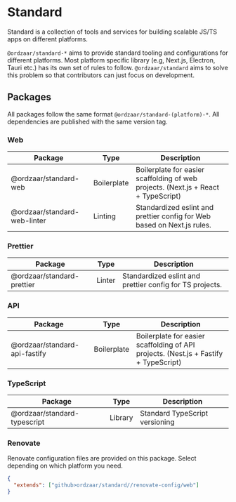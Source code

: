 # Standard

Standard is a collection of tools and services for building scalable JS/TS apps on different platforms.

`@ordzaar/standard-*` aims to provide standard tooling and configurations for different platforms. Most platform
specific library (e.g, Next.js, Electron, Tauri etc.) has its own set of rules to follow. `@ordzaar/standard` aims to
solve this problem so that contributors can just focus on development.

## Packages

All packages follow the same format `@ordzaar/standard-(platform)-*`. All dependencies are published
with the same version tag.

### Web

| Package                      | Type        | Description                                                                        |
| ---------------------------- | ----------- | ---------------------------------------------------------------------------------- |
| @ordzaar/standard-web        | Boilerplate | Boilerplate for easier scaffolding of web projects. (Next.js + React + TypeScript) |
| @ordzaar/standard-web-linter | Linting     | Standardized eslint and prettier config for Web based on Next.js rules.            |

### Prettier

| Package                    | Type   | Description                                              |
| -------------------------- | ------ | -------------------------------------------------------- |
| @ordzaar/standard-prettier | Linter | Standardized eslint and prettier config for TS projects. |

### API

| Package                       | Type        | Description                                                                          |
| ----------------------------- | ----------- | ------------------------------------------------------------------------------------ |
| @ordzaar/standard-api-fastify | Boilerplate | Boilerplate for easier scaffolding of API projects. (Nest.js + Fastify + TypeScript) |

### TypeScript

| Package                      | Type    | Description                    |
| ---------------------------- | ------- | ------------------------------ |
| @ordzaar/standard-typescript | Library | Standard TypeScript versioning |

### Renovate

Renovate configuration files are provided on this package. Select depending on which platform you need.

```json
{
  "extends": ["github>ordzaar/standard//renovate-config/web"]
}
```
